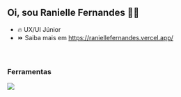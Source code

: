 ## Oi, sou Ranielle Fernandes 👋🏽
- 🔥 UX/UI Júnior
- ⏩ Saiba mais em https://raniellefernandes.vercel.app/

<br/>

### Ferramentas
<img src="https://skillicons.dev/icons?i=figma,css,html,ai,id,ps,pr,xd" />

<br/>
